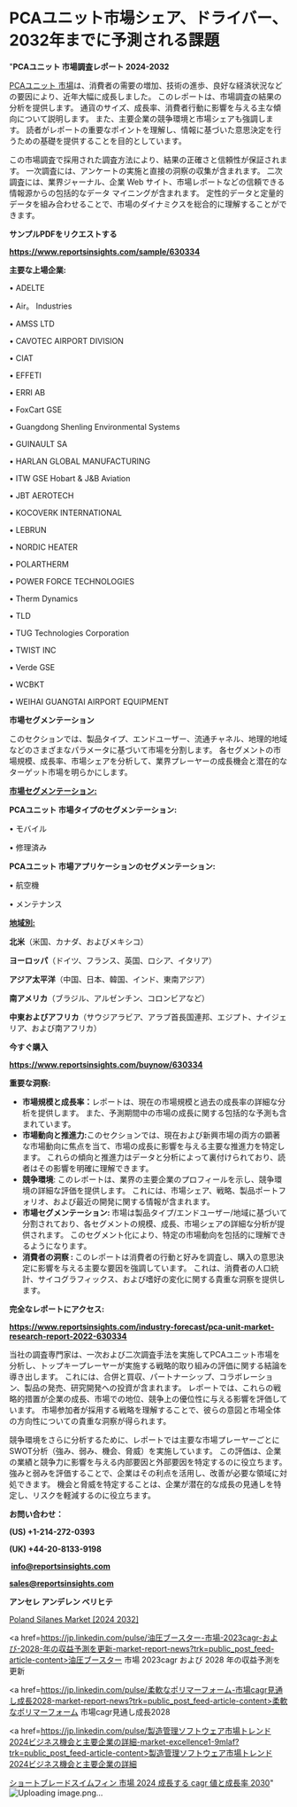 # PCAユニット市場シェア、ドライバー、2032年までに予測される課題

"<strong>PCAユニット 市場調査レポート 2024-2032</strong>

<a href=https://www.reportsinsights.com/sample/630334>PCAユニット 市場</a>は、消費者の需要の増加、技術の進歩、良好な経済状況などの要因により、近年大幅に成長しました。 このレポートは、市場調査の結果の分析を提供します。 通貨のサイズ、成長率、消費者行動に影響を与える主な傾向について説明します。 また、主要企業の競争環境と市場シェアも強調します。 読者がレポートの重要なポイントを理解し、情報に基づいた意思決定を行うための基礎を提供することを目的としています。

この市場調査で採用された調査方法により、結果の正確さと信頼性が保証されます。 一次調査には、アンケートの実施と直接の洞察の収集が含まれます。 二次調査には、業界ジャーナル、企業 Web サイト、市場レポートなどの信頼できる情報源からの包括的なデータ マイニングが含まれます。 定性的データと定量的データを組み合わせることで、市場のダイナミクスを総合的に理解することができます。

<strong><b>サンプルPDFをリクエストする</b></strong>

<a href=https://www.reportsinsights.com/sample/630334><strong><u>https://www.reportsinsights.com/sample/630334</u></strong></a>

<strong>主要な上場企業:</strong>

• ADELTE

• Air。 Industries

• AMSS LTD

• CAVOTEC AIRPORT DIVISION

• CIAT

• EFFETI

• ERRI AB

• FoxCart GSE

• Guangdong Shenling Environmental Systems

• GUINAULT SA

• HARLAN GLOBAL MANUFACTURING

• ITW GSE Hobart & J&B Aviation

• JBT AEROTECH

• KOCOVERK INTERNATIONAL

• LEBRUN

• NORDIC HEATER

• POLARTHERM

• POWER FORCE TECHNOLOGIES

• Therm Dynamics

• TLD

• TUG Technologies Corporation

• TWIST INC

• Verde GSE

• WCBKT

• WEIHAI GUANGTAI AIRPORT EQUIPMENT

<strong>市場セグメンテーション</strong>

このセクションでは、製品タイプ、エンドユーザー、流通チャネル、地理的地域などのさまざまなパラメータに基づいて市場を分割します。 各セグメントの市場規模、成長率、市場シェアを分析して、業界プレーヤーの成長機会と潜在的なターゲット市場を明らかにします。

<strong><u>市場セグメンテーション</u></strong><strong><u>:</u></strong>

<strong>PCAユニット 市場タイプのセグメンテーション:</strong>

• モバイル

• 修理済み

<strong>PCAユニット 市場アプリケーションのセグメンテーション:</strong>

• 航空機

• メンテナンス

<strong><u>地域別</u></strong><strong><u>:</u></strong>

<strong>北米</strong>（米国、カナダ、およびメキシコ）

<strong>ヨーロッパ</strong>（ドイツ、フランス、英国、ロシア、イタリア）

<strong>アジア太平洋</strong>（中国、日本、韓国、インド、東南アジア）

<strong>南アメリカ</strong>（ブラジル、アルゼンチン、コロンビアなど）

<strong>中東およびアフリカ</strong>（サウジアラビア、アラブ首長国連邦、エジプト、ナイジェリア、および南アフリカ）

<strong>今すぐ購入</strong>

<a href=https://www.reportsinsights.com/buynow/630334><strong><u>https://www.reportsinsights.com/buynow/630334</u></strong></a>

<strong>重要な洞察:</strong>
<ul>
  <li><strong>市場規模と成長率：</strong>レポートは、現在の市場規模と過去の成長率の詳細な分析を提供します。 また、予測期間中の市場の成長に関する包括的な予測も含まれています。</li>
  <li><strong>市場動向と推進力:</strong>このセクションでは、現在および新興市場の両方の顕著な市場動向に焦点を当て、市場の成長に影響を与える主要な推進力を特定します。 これらの傾向と推進力はデータと分析によって裏付けられており、読者はその影響を明確に理解できます。</li>
  <li><strong>競争環境</strong>: このレポートは、業界の主要企業のプロフィールを示し、競争環境の詳細な評価を提供します。 これには、市場シェア、戦略、製品ポートフォリオ、および最近の開発に関する情報が含まれます。</li>
  <li><strong>市場セグメンテーション: </strong>市場は製品タイプ/エンドユーザー/地域に基づいて分割されており、各セグメントの規模、成長、市場シェアの詳細な分析が提供されます。 このセグメント化により、特定の市場動向を包括的に理解できるようになります。</li>
  <li><strong>消費者の洞察 : </strong>このレポートは消費者の行動と好みを調査し、購入の意思決定に影響を与える主要な要因を強調しています。 これは、消費者の人口統計、サイコグラフィックス、および嗜好の変化に関する貴重な洞察を提供します。</li>
</ul>
<strong>完全なレポートにアクセス:</strong>

<a href=https://www.reportsinsights.com/industry-forecast/pca-unit-market-research-report-2022-630334><strong><u><b>https://www.reportsinsights.com/industry-forecast/pca-unit-market-research-report-2022-630334</b></u></strong></a>

当社の調査専門家は、一次および二次調査手法を実施してPCAユニット市場を分析し、トップキープレーヤーが実施する戦略的取り組みの評価に関する結論を導き出します。 これには、合併と買収、パートナーシップ、コラボレーション、製品の発売、研究開発への投資が含まれます。 レポートでは、これらの戦略的措置が企業の成長、市場での地位、競争上の優位性に与える影響を評価しています。 市場参加者が採用する戦略を理解することで、彼らの意図と市場全体の方向性についての貴重な洞察が得られます。

競争環境をさらに分析するために、レポートでは主要な市場プレーヤーごとにSWOT分析（強み、弱み、機会、脅威）を実施しています。 この評価は、企業の業績と競争力に影響を与える内部要因と外部要因を特定するのに役立ちます。 強みと弱みを評価することで、企業はその利点を活用し、改善が必要な領域に対処できます。 機会と脅威を特定することは、企業が潜在的な成長の見通しを特定し、リスクを軽減するのに役立ちます。

<strong>お問い合わせ：</strong>

<strong>(US) +1-214-272-0393</strong>

<strong>(UK) +44-20-8133-9198</strong>

<strong> </strong><a href=info@reportsinsights.com><strong><u>info@reportsinsights.com</u></strong></a>

<a href=sales@reportsinsights.com><strong><u>sales@reportsinsights.com</u></strong></a>

<strong>アンセレ アンデレン ベリヒテ</strong>

<a href=https://www.linkedin.com/pulse/poland-silanes-market-segments-latest-innovations-j3lwe/>Poland Silanes Market [2024 2032]</a>

<a href=https://jp.linkedin.com/pulse/油圧ブースター-市場-2023cagr-および-2028-年の収益予測を更新-market-report-news?trk=public_post_feed-article-content>油圧ブースター 市場 2023cagr および 2028 年の収益予測を更新</a>

<a href=https://jp.linkedin.com/pulse/柔軟なポリマーフォーム-市場cagr見通し成長2028-market-report-news?trk=public_post_feed-article-content>柔軟なポリマーフォーム 市場cagr見通し成長2028</a>

<a href=https://jp.linkedin.com/pulse/製造管理ソフトウェア市場トレンド2024ビジネス機会と主要企業の詳細-market-excellence1-9mlaf?trk=public_post_feed-article-content>製造管理ソフトウェア市場トレンド2024ビジネス機会と主要企業の詳細</a>

<a href=https://www.linkedin.com/pulse/ショートブレードスイムフィン-市場-2024-成長する-cagr-値と成長率-2030-reports-insights-expert-wsd4f/>ショートブレードスイムフィン 市場 2024 成長する cagr 値と成長率 2030</a>"
![Uploading image.png…]()
